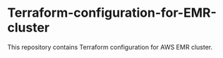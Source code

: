 # Terraform-configuration-for-EMR-cluster
This repository contains Terraform configuration for AWS EMR cluster.
